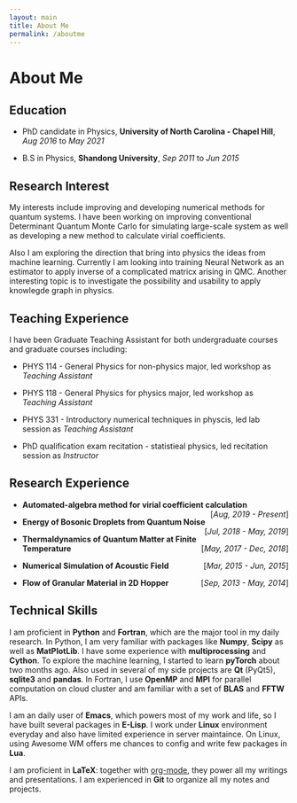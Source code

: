 ```yaml
---
layout: main
title: About Me
permalink: /aboutme
---
```


# About Me

## Education

- PhD candidate in Physics, **University of North Carolina - Chapel Hill**, _Aug 2016_ to _May 2021_ 

- B.S in Physics, **Shandong University**, *Sep 2011* to *Jun 2015*

## Research Interest

My interests include improving and developing numerical methods for quantum systems. I have been working on improving conventional Determinant Quantum Monte Carlo for simulating large-scale system as well as developing a new method to calculate virial coefficients.

Also I am exploring the direction that bring into physics the ideas from machine learning. Currently I am looking into training Neural Network as an estimator to apply inverse of a complicated matricx arising in QMC. Another interesting topic is to investigate the possibility and usability to apply knowlegde graph in physics.

## Teaching Experience

I have been Graduate Teaching Assistant for both undergraduate courses and graduate courses including:

- PHYS 114 - General Physics for non-physics major, led workshop as *Teaching Assistant*

  <!-- (Fall 2016, Summer 2017) -->

- PHYS 118 - General Physics for physics major, led workshop as *Teaching Assistant*

  <!-- (Spring 2017 - Spring 2018) -->

- PHYS 331 - Introductory numerical techniques in physcis, led lab session as *Teaching Assistant*

  <!-- (Fall 2018) -->

- PhD qualification exam recitation - statistieal physics, led recitation session as *Instructor*

  <!-- (Spring 2019) -->



## Research Experience

- **Automated-algebra method for virial coefficient calculation**
  <span style="float:right;"> [*Aug, 2019 - Present*] </span>

  <!-- Develop a new semi-analytical method to calculate virial coefficients of interacting Fermi system.  -->
  
- **Energy of Bosonic Droplets from Quantum Noise**
  <span style="float:right;"> [*Jul, 2018 - May, 2019*] </span>

- **Thermaldynamics of Quantum Matter at Finite Temperature**
  <span style="float:right;"> [*May, 2017 - Dec, 2018*] </span>

- **Numerical Simulation of Acoustic Field**
  <span style="float:right;"> [*Mar, 2015 - Jun, 2015*] </span>

- **Flow of Granular Material in 2D Hopper**
  <span style="float:right;"> [*Sep, 2013 - May, 2014*] </span>

## Technical Skills

I am proficient in **Python** and **Fortran**, which are the major tool in my daily research.
In Python, I am very familiar with packages like **Numpy**, **Scipy** as well as **MatPlotLib**. I have some experience with **multiprocessing** and **Cython**. To explore the machine learning, I started to learn **pyTorch** about two months ago. Also used in several of my side projects are **Qt** (PyQt5), **sqlite3** and **pandas**.
In Fortran, I use **OpenMP** and **MPI** for parallel computation on cloud cluster and am familiar with a set of **BLAS** and **FFTW** APIs.

I am an daily user of **Emacs**, which powers most of my work and life, so I have built several packages in **E-Lisp**. I work under **Linux** environment everyday and also have limited experience in server maintaince. On Linux, using Awesome WM offers me chances to config and write few packages in **Lua**.

I am proficient in **LaTeX**: together with [org-mode](https://orgmode.org/), they power all my writings and presentations. I am experienced in **Git** to organize all my notes and projects.

<!-- ## Awards -->
